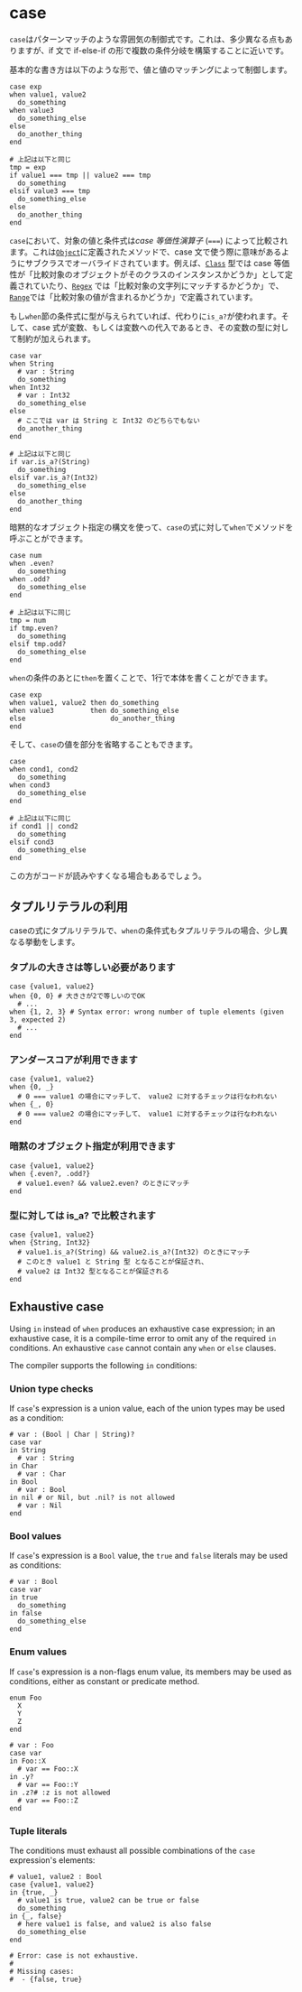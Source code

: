 # case

`case`はパターンマッチのような雰囲気の制御式です。これは、多少異なる点もありますが、if 文で if-else-if の形で複数の条件分岐を構築することに近いです。

基本的な書き方は以下のような形で、値と値のマッチングによって制御します。

```crystal
case exp
when value1, value2
  do_something
when value3
  do_something_else
else
  do_another_thing
end

# 上記は以下と同じ
tmp = exp
if value1 === tmp || value2 === tmp
  do_something
elsif value3 === tmp
  do_something_else
else
  do_another_thing
end
```

`case`において、対象の値と条件式は*case 等価性演算子* (`===`) によって比較されます。これは[`Object`](https://crystal-lang.org/api/Object.html#%3D%3D%3D%28other%29-instance-method)に定義されたメソッドで、case 文で使う際に意味があるようにサブクラスでオーバライドされています。例えば、[`Class`](https://crystal-lang.org/api/Class.html#%3D%3D%3D%28other%29-instance-method) 型では case 等価性が「比較対象のオブジェクトがそのクラスのインスタンスかどうか」として定義されていたり、[`Regex`](https://crystal-lang.org/api/Regex.html#%3D%3D%3D%28other%3AString%29-instance-method) では「比較対象の文字列にマッチするかどうか」で、[`Range`](https://crystal-lang.org/api/Range.html#%3D%3D%3D%28value%29-instance-method)では「比較対象の値が含まれるかどうか」で定義されています。

もし`when`節の条件式に型が与えられていれば、代わりに`is_a?`が使われます。そして、case 式が変数、もしくは変数への代入であるとき、その変数の型に対して制約が加えられます。

```crystal
case var
when String
  # var : String
  do_something
when Int32
  # var : Int32
  do_something_else
else
  # ここでは var は String と Int32 のどちらでもない
  do_another_thing
end

# 上記は以下と同じ
if var.is_a?(String)
  do_something
elsif var.is_a?(Int32)
  do_something_else
else
  do_another_thing
end
```

暗黙的なオブジェクト指定の構文を使って、`case`の式に対して`when`でメソッドを呼ぶことができます。

```crystal
case num
when .even?
  do_something
when .odd?
  do_something_else
end

# 上記は以下に同じ
tmp = num
if tmp.even?
  do_something
elsif tmp.odd?
  do_something_else
end
```

`when`の条件のあとに`then`を置くことで、1行で本体を書くことができます。

```crystal
case exp
when value1, value2 then do_something
when value3         then do_something_else
else                     do_another_thing
end
```

そして、`case`の値を部分を省略することもできます。

```crystal
case
when cond1, cond2
  do_something
when cond3
  do_something_else
end

# 上記は以下に同じ
if cond1 || cond2
  do_something
elsif cond3
  do_something_else
end
```

この方がコードが読みやすくなる場合もあるでしょう。

## タプルリテラルの利用

caseの式にタプルリテラルで、`when`の条件式もタプルリテラルの場合、少し異なる挙動をします。

### タプルの大きさは等しい必要があります

```{.crystal nocheck}
case {value1, value2}
when {0, 0} # 大きさが2で等しいのでOK
  # ...
when {1, 2, 3} # Syntax error: wrong number of tuple elements (given 3, expected 2)
  # ...
end
```

### アンダースコアが利用できます

```crystal
case {value1, value2}
when {0, _}
  # 0 === value1 の場合にマッチして、 value2 に対するチェックは行なわれない
when {_, 0}
  # 0 === value2 の場合にマッチして、 value1 に対するチェックは行なわれない
end
```

### 暗黙のオブジェクト指定が利用できます

```crystal
case {value1, value2}
when {.even?, .odd?}
  # value1.even? && value2.even? のときにマッチ
end
```

### 型に対しては is_a? で比較されます

```crystal
case {value1, value2}
when {String, Int32}
  # value1.is_a?(String) && value2.is_a?(Int32) のときにマッチ
  # このとき value1 と String 型 となることが保証され、
  # value2 は Int32 型となることが保証される
end
```

## Exhaustive case

Using `in` instead of `when` produces an exhaustive case expression; in an exhaustive case, it is a compile-time error to omit any of the required `in` conditions. An exhaustive `case` cannot contain any `when` or `else` clauses.

The compiler supports the following `in` conditions:

### Union type checks

If `case`'s expression is a union value, each of the union types may be used as a condition:

```crystal
# var : (Bool | Char | String)?
case var
in String
  # var : String
in Char
  # var : Char
in Bool
  # var : Bool
in nil # or Nil, but .nil? is not allowed
  # var : Nil
end
```

### Bool values

If `case`'s expression is a `Bool` value, the `true` and `false` literals may be used as conditions:

```crystal
# var : Bool
case var
in true
  do_something
in false
  do_something_else
end
```

### Enum values

If `case`'s expression is a non-flags enum value, its members may be used as conditions, either as constant or predicate method.

```crystal
enum Foo
  X
  Y
  Z
end

# var : Foo
case var
in Foo::X
  # var == Foo::X
in .y?
  # var == Foo::Y
in .z?# :z is not allowed
  # var == Foo::Z
end
```

### Tuple literals

The conditions must exhaust all possible combinations of the `case` expression's elements:

```crystal
# value1, value2 : Bool
case {value1, value2}
in {true, _}
  # value1 is true, value2 can be true or false
  do_something
in {_, false}
  # here value1 is false, and value2 is also false
  do_something_else
end

# Error: case is not exhaustive.
#
# Missing cases:
#  - {false, true}
```
